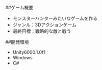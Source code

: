 ##ゲーム概要
- モンスターハンターみたいなゲームを作る
- ジャンル：3Dアクションゲーム
- 最終目標：戦略的な敵と戦う

##開発環境
- Unity6000.1.0f1
- Windows
- C#
